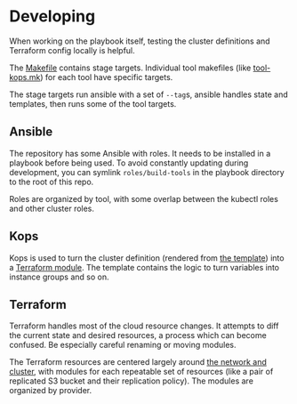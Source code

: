 # Developing

When working on the playbook itself, testing the cluster definitions and Terraform config locally is helpful.

The [Makefile](../Makefile) contains stage targets. Individual tool makefiles (like
[tool-kops.mk](../scripts/tool-kops.mk)) for each tool have specific targets.

The stage targets run ansible with a set of `--tag`s, ansible handles state and templates, then runs some of the tool
targets.

## Ansible

The repository has some Ansible with roles. It needs to be installed in a playbook before being used. To avoid
constantly updating during development, you can symlink `roles/build-tools` in the playbook directory to the root of
this repo.

Roles are organized by tool, with some overlap between the kubectl roles and other cluster roles.

## Kops

Kops is used to turn the cluster definition (rendered from
[the template](../roles/kops/cluster/templates/definition.yml)) into a
[Terraform module](https://www.terraform.io/docs/modules/usage.html). The template contains the logic to turn
variables into instance groups and so on.

## Terraform

Terraform handles most of the cloud resource changes. It attempts to diff the current state and desired resources,
a process which can become confused. Be especially careful renaming or moving modules.

The Terraform resources are centered largely around [the network and cluster](../terraform/main.tf), with modules
for each repeatable set of resources (like a pair of replicated S3 bucket and their replication policy). The modules
are organized by provider.
